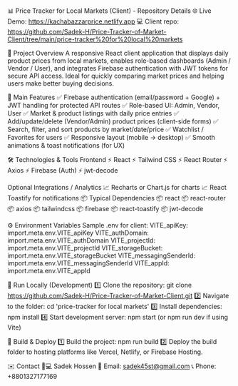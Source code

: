 📊 Price Tracker for Local Markets (Client) - Repository Details
🌐 Live Demo: https://kachabazzarprice.netlify.app
💻 Client repo: https://github.com/Sadek-H/Price-Tracker-of-Market-Client/tree/main/price-tracker%20for%20local%20markets

🚀 Project Overview A responsive React client application that displays daily product prices from local markets, enables role-based dashboards (Admin / Vendor / User), and integrates Firebase authentication with JWT tokens for secure API access. Ideal for quickly comparing market prices and helping users make better buying decisions.

🧩 Main Features
✅ Firebase authentication (email/password + Google) + JWT handling for protected API routes
✅ Role-based UI: Admin, Vendor, User
✅ Market & product listings with daily price entries
✅ Add/update/delete (Vendor/Admin) product prices (client-side forms)
✅ Search, filter, and sort products by market/date/price
✅ Watchlist / Favorites for users
✅ Responsive layout (mobile → desktop)
✅ Smooth animations & toast notifications (for UX)

🛠️ Technologies & Tools
Frontend
⚡ React ⚡ Tailwind CSS ⚡ React Router ⚡ Axios ⚡ Firebase (Auth) ⚡ jwt-decode

Optional Integrations / Analytics
📈 Recharts or Chart.js for charts
📈 React Toastify for notifications
📦 Typical Dependencies
📦 react
📦 react-router
📦 axios
📦 tailwindcss
📦 firebase
📦 react-toastify
📦 jwt-decode

⚙️ Environment Variables Sample .env for client: VITE_apiKey: import.meta.env.VITE_apiKey VITE_authDomain: import.meta.env.VITE_authDomain VITE_projectId: import.meta.env.VITE_projectId VITE_storageBucket: import.meta.env.VITE_storageBucket VITE_messagingSenderId: import.meta.env.VITE_messagingSenderId VITE_appId: import.meta.env.VITE_appId

🧭 Run Locally (Development)
1️⃣ Clone the repository: git clone https://github.com/Sadek-H/Price-Tracker-of-Market-Client.git
2️⃣ Navigate to the folder:
cd 'price-tracker for local markets'
3️⃣ Install dependencies:
npm install
4️⃣ Start development server: npm start (or npm run dev if using Vite)

🔧 Build & Deploy
1️⃣ Build the project: npm run build
2️⃣ Deploy the build folder to hosting platforms like Vercel, Netlify, or Firebase Hosting.

✉️ Contact
👨💻 Sadek Hossen
📧 Email: sadek45st@gmail.com
📞 Phone: +8801327177169
